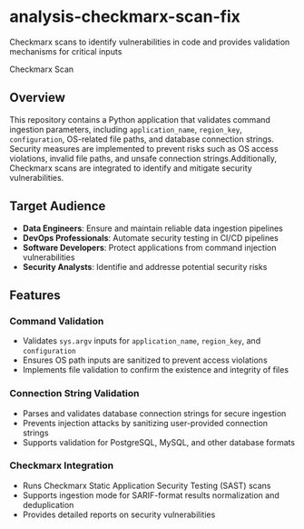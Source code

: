 # analysis-checkmarx-scan-fix
Checkmarx scans to identify vulnerabilities in code and provides validation mechanisms for critical inputs

Checkmarx Scan

## Overview
This repository contains a Python application that validates command ingestion parameters, including `application_name`, `region_key`, `configuration`, OS-related file paths, and database connection strings. Security measures are implemented to prevent risks such as OS access violations, invalid file paths, and unsafe connection strings.Additionally, Checkmarx scans are integrated to identify and mitigate security vulnerabilities.

## Target Audience
- **Data Engineers**: Ensure and maintain reliable data ingestion pipelines
- **DevOps Professionals**: Automate security testing in CI/CD pipelines
- **Software Developers**: Protect applications from command injection vulnerabilities
- **Security Analysts**: Identifie and addresse potential security risks

## Features
### Command Validation
- Validates `sys.argv` inputs for `application_name`, `region_key`, and `configuration`
- Ensures OS path inputs are sanitized to prevent access violations
- Implements file validation to confirm the existence and integrity of files

### Connection String Validation
- Parses and validates database connection strings for secure ingestion
- Prevents injection attacks by sanitizing user-provided connection strings
- Supports validation for PostgreSQL, MySQL, and other database formats

### Checkmarx Integration
- Runs Checkmarx Static Application Security Testing (SAST) scans
- Supports ingestion mode for SARIF-format results normalization and deduplication
- Provides detailed reports on security vulnerabilities